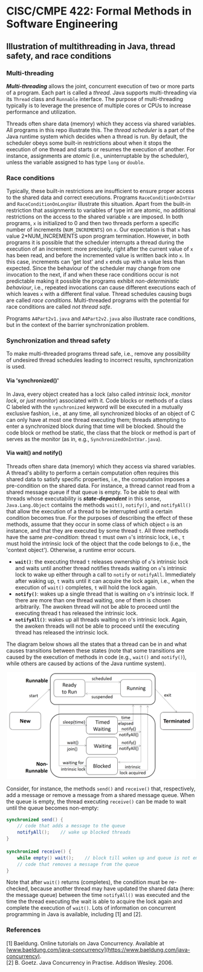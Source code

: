 # CISC/CMPE 422: Formal Methods in Software Engineering
## Illustration of multithreading in Java, thread safety, and race conditions

### Multi-threading

_**Multi-threading**_ allows the joint, concurrent execution of two or more parts of a program. 
Each part is called a _thread_. Java supports multi-threading via its `Thread` class and 
`Runnable` interface. The purpose of multi-threading typically is to leverage the presence 
of multiple cores or CPUs to increase performance and utilization.

Threads often share data (memory) which they access via shared variables. 
All programs in this repo illustrate this. 
The _thread scheduler_ is a part of the Java runtime system which
decides when a thread is run. By default, the scheduler obeys
some built-in restrictions about when it stops the execution of
one thread and starts or resumes the execution of another. 
For instance, assignments are _atomic_ (i.e., uninterruptable by the 
scheduler), unless the variable assigned to has type `long` or `double`.

### Race conditions
Typically, these built-in restrictions are insufficient to ensure
proper access to the shared data and correct executions. 
Programs `RaceConditionOnIntVar` and `RaceConditionOnLongVar` illustrate 
this situation. Apart from the built-in restriction that assignments
to variables of type int are atomic, no additional 
restrictions on the access to the shared variable `x` are imposed. 
In both programs, `x` is initialized to 0 and then two threads perform
a specific number of increments (`NUM_INCREMENTS`) on `x`. 
Our expectation is that `x` has value 2*NUM_INCREMENTS upon program 
termination. However, in both programs it is possible that the
scheduler interrupts a thread during the execution of an increment:
more precisely, right after the current value of `x` has been read, and
before the incremented value is written back into `x`. In this case, 
increments can 'get lost' and `x` ends up with a value less than
expected.
Since the behaviour of the scheduler may change from
one invocation to the next, if and when these race conditions occur
is not predictable making it possible the programs exhibit 
_non-deterministic behaviour_, i.e., repeated invocations
can cause different executions each of which leaves `x` with 
a different final value.
Thread schedules causing bugs are called _race conditions_.
Multi-threaded programs with the potential for race conditions are 
called _not thread safe_. 

Programs `A4Part2v1.java` and `A4Part2v2.java` also illustrate race conditions, 
but in the context of the barrier synchronization problem. 

### Synchronization and thread safety
To make multi-threaded programs thread safe, i.e., remove any 
possibility of undesired thread schedules leading to incorrect
results, synchronization is used.

#### Via 'synchronized()'
In Java, every object created has a lock (also called _intrinsic lock_, 
_monitor lock_, or _just monitor_) associated with it. Code blocks or 
methods of a class C labeled with the `synchronized` keyword will be 
executed in a mutually exclusive fashion, i.e., at any time, all 
synchronized blocks of an object of C can only have at most one 
thread executing them; threads attempting to enter a synchronized 
block during that time will be blocked. Should the code block 
or method be static, the class that the block or method is part
of serves as the monitor (as in, e.g., `SynchronizedOnIntVar.java`).

#### Via wait() and notify()

Threads often share data (memory) which they access via shared variables. 
A thread's ability to perform a certain computation often requires this 
shared data to satisfy specific properties, i.e., the computation imposes 
a pre-condition on the shared data. For instance, a thread cannot read from 
a shared message queue if that queue is empty. To be able to deal with threads 
whose executability is _**state-dependent**_ in this sense, `Java.Lang.Object` 
contains the methods `wait()`, `notify()`, and `notifyAll()` that allow the 
execution of a thread to be interrupted until a certain condition becomes true. 
For the purposes of describing the effect of these methods, assume that they 
occur in some class of which object `o` is an instance, and that they are 
executed by some thread `t`. All three methods have the same _pre-condition_: 
thread `t` must own `o`'s intrinsic lock, i.e., `t` must hold the intrinsic 
lock of the object that the code belongs to (i.e., the 'context object'). 
Otherwise, a runtime error occurs.

- **`wait()`**: the executing thread `t` releases ownership of `o`'s intrinsic lock and waits until another thread notifies threads waiting on `o`'s intrinsic lock to wake up either through a call to `notify` or `notifyAll`. Immediately after waking up, `t` waits until it can acquire the lock again, i.e., when the execution of `wait()` completes, `t` will hold the lock again.
- **`notify()`**: wakes up a single thread that is waiting on `o`'s intrinsic lock. If there are more than one thread waiting, one of them is chosen arbitrarily. The awoken thread will not be able to proceed until the executing thread t has released the intrinsic lock.
- **`notifyAll()`**: wakes up all threads waiting on o's intrinsic lock. Again, the awoken threads will not be able to proceed until the executing thread has released the intrinsic lock.

The diagram below shows all the states that a thread can be in and what causes transitions between these states (note that some transitions are caused by the execution of methods in code (e.g., `wait()` and `notify()`), while others are caused by actions of the Java runtime system).

<p align="center">
    <img width="500" src="images/threadLifeCycle2.png" />
</p>

Consider, for instance, the methods `send()` and `receive()` that, respectively, add a message or 
remove a message from a shared message queue. When the queue is empty, the thread executing 
`receive()` can be made to wait until the queue becomes non-empty:

```java
synchronized send() {
    // code that adds a message to the queue 
    notifyAll();    // wake up blocked threads
}

synchronized receive() {
    while empty() wait();    // block till woken up and queue is not empty anymore
    // code that removes a message from the queue
}
```

Note that after `wait()` returns (completes), the condition must be re-checked, because another 
thread may have updated the shared data (here: the message queue) between the time `notifyAll()` 
was executed and the time the thread executing the wait is able to acquire the lock again and 
complete the execution of `wait()`. Lots of information on concurrent programming in Java is 
available, including \[1\] and \[2\].

### References

\[1\] Baeldung. Online tutorials on Java Concurrency. Available at [www.baeldung.com/java-concurrency](https://www.baeldung.com/java-concurrency).  
\[2\] B. Goetz. Java Concurrency in Practise. Addison Wesley. 2006.